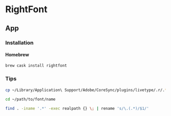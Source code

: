 # RightFont

## App

### Installation

#### Homebrew

```sh
brew cask install rightfont
```

### Tips

####

```sh
cp ~/Library/Application\ Support/Adobe/CoreSync/plugins/livetype/.r/.* ~/path/to/font/name

cd ~/path/to/font/name

find . -iname '.*' -exec realpath {} \; | rename 's/\.(.*)/$1/'
```
